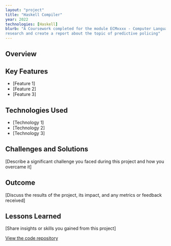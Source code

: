 ```yaml
---
layout: "project"
title: "Haskell Compiler"
year: 2022
technologies: [Haskell]
blurb: "A Coursework completed for the module ECMxxxx - Computer Languages and Representation. The task was to
research and create a report about the topic of predictive policing"
---          
```


## Overview

## Key Features

- [Feature 1]
- [Feature 2]
- [Feature 3]

## Technologies Used

- [Technology 1]
- [Technology 2]
- [Technology 3]

## Challenges and Solutions

[Describe a significant challenge you faced during this project and how you overcame it]

## Outcome

[Discuss the results of the project, its impact, and any metrics or feedback received]

## Lessons Learned

[Share insights or skills you gained from this project]

[View the code repository](http://github.com)